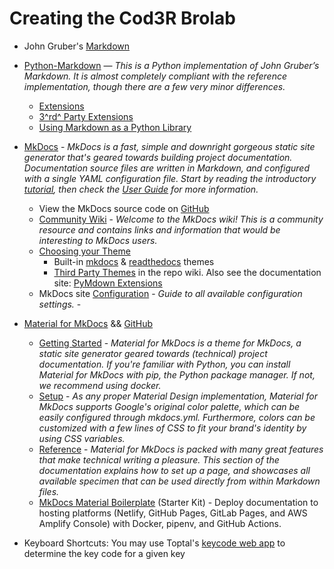 # Creating the Cod3R Brolab


-   John Gruber's [Markdown](https://daringfireball.net/projects/markdown/)
-   [Python-Markdown](https://python-markdown.github.io/) — _This is a Python implementation of John Gruber’s Markdown. It is almost completely compliant with the reference implementation, though there are a few very minor differences._
    -   [Extensions](https://python-markdown.github.io/extensions/)
    -   [3^rd^ Party Extensions](https://github.com/Python-Markdown/markdown/wiki/Third-Party-Extensions)
    -   [Using Markdown as a Python Library](https://python-markdown.github.io/reference/)


-   [MkDocs](https://www.mkdocs.org/) - _MkDocs is a fast, simple and downright gorgeous static site generator that's geared towards building project documentation. Documentation source files are written in Markdown, and configured with a single YAML configuration file. Start by reading the introductory [tutorial](https://www.mkdocs.org/getting-started/), then check the [User Guide](https://www.mkdocs.org/user-guide/) for more information._
    -   View the MkDocs source code on [GitHub](https://github.com/mkdocs/mkdocs/)
    -   [Community Wiki](https://github.com/mkdocs/mkdocs/wiki) - _Welcome to the MkDocs wiki! This is a community resource and contains links and information that would be interesting to MkDocs users._
    -   [Choosing your Theme](https://www.mkdocs.org/user-guide/choosing-your-theme/)
        -   Built-in [mkdocs](https://www.mkdocs.org/user-guide/choosing-your-theme/#mkdocs) & [readthedocs](https://www.mkdocs.org/user-guide/choosing-your-theme/#readthedocs) themes
        -   [Third Party Themes](https://github.com/mkdocs/mkdocs/wiki/MkDocs-Themes) in the repo wiki. Also see the documentation site: [PyMdown Extensions](https://facelessuser.github.io/pymdown-extensions/)
    -   MkDocs site [Configuration](https://www.mkdocs.org/user-guide/configuration/) - _Guide to all available configuration settings._
            -   

-   [Material for MkDocs](https://squidfunk.github.io/mkdocs-material/) && [GitHub](https://github.com/squidfunk/mkdocs-material)
    -   [Getting Started](https://squidfunk.github.io/mkdocs-material/getting-started/) - _Material for MkDocs is a theme for MkDocs, a static site generator geared towards (technical) project documentation. If you're familiar with Python, you can install Material for MkDocs with pip, the Python package manager. If not, we recommend using docker._
    -   [Setup](https://squidfunk.github.io/mkdocs-material/setup/changing-the-colors/) - _As any proper Material Design implementation, Material for MkDocs supports Google's original color palette, which can be easily configured through mkdocs.yml. Furthermore, colors can be customized with a few lines of CSS to fit your brand's identity by using CSS variables._
    -   [Reference](https://squidfunk.github.io/mkdocs-material/reference/) - _Material for MkDocs is packed with many great features that make technical writing a pleasure. This section of the documentation explains how to set up a page, and showcases all available specimen that can be used directly from within Markdown files._
    -   [MkDocs Material Boilerplate](https://github.com/peaceiris/mkdocs-material-boilerplate) (Starter Kit) - Deploy documentation to hosting platforms (Netlify, GitHub Pages, GitLab Pages, and AWS Amplify Console) with Docker, pipenv, and GitHub Actions.
- Keyboard Shortcuts: You may use Toptal's [keycode web app](https://keycode.info/) to determine the key code for a given key